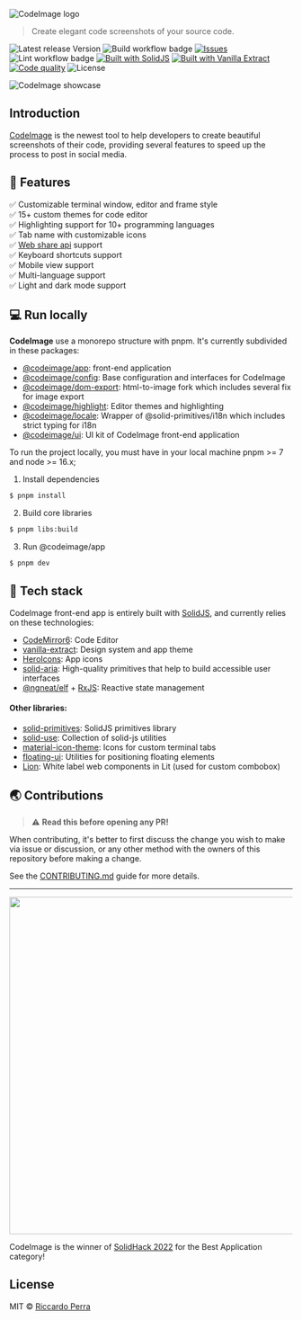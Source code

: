 ![CodeImage logo](https://github.com/riccardoperra/codeimage/blob/main/banner.png?raw=true)

> Create elegant code screenshots of your source code.

![Latest release Version](https://img.shields.io/badge/dynamic/json?color=success&label=Version&query=version&url=https%3A%2F%2Fraw.githubusercontent.com%2Friccardoperra%2Fcodeimage%2Fmain%2Fpackage.json)
![Build workflow badge](https://img.shields.io/github/workflow/status/riccardoperra/codeimage/Build)
[![Issues](https://img.shields.io/github/issues/riccardoperra/codeimage)](https://github.com/riccardoperra/codeimage/issues)
![Lint workflow badge](https://img.shields.io/github/workflow/status/riccardoperra/codeimage/Lint?label=lint)
[![Built with SolidJS](https://img.shields.io/badge/Built%20with-SolidJS-blue)](https://github.com/solidjs/solid)
[![Built with Vanilla Extract](https://img.shields.io/badge/Built%20with-Vanilla%20Extract-ff69b4)](https://github.com/seek-oss/vanilla-extract)
[![Code quality](https://img.shields.io/lgtm/grade/javascript/github/riccardoperra/codeimage)](https://lgtm.com/projects/g/riccardoperra/codeimage/alerts/?mode=list)
![License](https://img.shields.io/github/license/riccardoperra/codeimage)

![CodeImage showcase](https://i.imgur.com/9mrRo7n.gif)

## Introduction

[CodeImage](https://codeimage.dev) is the newest tool to help developers to create beautiful screenshots of their code, providing several
features to speed up the process to post in social media.

## 🚀 Features
✅ Customizable terminal window, editor and frame style \
✅ 15+ custom themes for code editor \
✅ Highlighting support for 10+ programming languages \
✅ Tab name with customizable icons \
✅ [Web share api](https://developer.mozilla.org/en-US/docs/Web/API/Navigator/share) support \
✅ Keyboard shortcuts support \
✅ Mobile view support \
✅ Multi-language support \
✅ Light and dark mode support

## 💻 Run locally

**CodeImage** use a monorepo structure with pnpm. It's currently subdivided in these packages:
- [@codeimage/app](./apps/codeimage): front-end application
- [@codeimage/config](./packages/config): Base configuration and interfaces for CodeImage
- [@codeimage/dom-export](./packages/dom-export): html-to-image fork which includes several fix for image export
- [@codeimage/highlight](./packages/highlight): Editor themes and highlighting
- [@codeimage/locale](./packages/locale): Wrapper of @solid-primitives/i18n which includes strict typing for i18n
- [@codeimage/ui](./packages/ui): UI kit of CodeImage front-end application

To run the project locally, you must have in your local machine pnpm >= 7 and node >= 16.x;

1. Install dependencies

```bash
$ pnpm install
```

2. Build core libraries

```bash
$ pnpm libs:build
```

3. Run @codeimage/app

```bash
$ pnpm dev
```

## 🤖 Tech stack

CodeImage front-end app is entirely built with [SolidJS](https://github.com/solidjs/solid), and currently relies on these technologies:

- [CodeMirror6](https://codemirror.net/6/): Code Editor
- [vanilla-extract](https://github.com/seek-oss/vanilla-extract): Design system and app theme
- [HeroIcons](https://heroicons.com/): App icons
- [solid-aria](https://github.com/solidjs-community/solid-aria): High-quality primitives that help to build accessible user interfaces
- [@ngneat/elf](https://github.com/ngneat/elf) + [RxJS](https://github.com/ReactiveX/rxjs): Reactive state management

#### Other libraries:

- [solid-primitives](https://github.com/solidjs-community/solid-primitives): SolidJS primitives library
- [solid-use](https://github.com/LXSMNSYC/solid-use): Collection of solid-js utilities
- [material-icon-theme](https://github.com/PKief/vscode-material-icon-theme): Icons for custom terminal tabs
- [floating-ui](https://github.com/floating-ui/floating-ui/): Utilities for positioning floating elements
- [Lion](https://github.com/ing-bank/lion): White label web components in Lit (used for custom combobox)

## 🌏 Contributions

> :warning: **Read this before opening any PR!**

When contributing, it's better to first discuss the change you wish to make via issue or discussion, or any other method
with the owners of this repository before making a change.

See the [CONTRIBUTING.md](/CONTRIBUTING.md) guide for more details.


---


<p align="left">
  <img src="https://user-images.githubusercontent.com/37072694/168666273-22af1fed-6ee5-49a5-be2a-6e0b9da998cf.png" width="600">
</p>
<p align="left">
  CodeImage is the winner of <a href="https://hack.solidjs.com">SolidHack 2022</a> for the Best Application category!
</p>


## License

MIT © [Riccardo Perra](https://github.com/riccardoperra)

